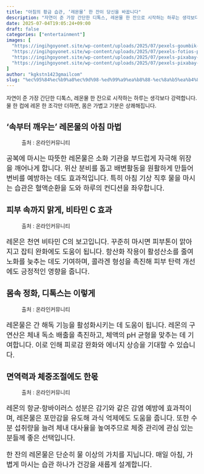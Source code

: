 ```yaml
---
title: "아침의 황금 습관, ‘레몬물’ 한 잔이 당신을 바꿉니다"
description: "자연이 준 가장 간단한 디톡스, 레몬물 한 잔으로 시작하는 하루는 생각보다 강력합니다. 물 한 컵에 레몬 한 조각만 더하면, 몸은 가볍고 기분은 상쾌해집니다."
date: 2025-07-04T19:05:24+09:00
draft: false
categories: ["entertainment"]
images: [
  "https://ingihgoyonet.site/wp-content/uploads/2025/07/pexels-goumbik-952360-1024x678.jpg"
  "https://ingihgoyonet.site/wp-content/uploads/2025/07/pexels-fotios-photos-1002543-1024x683.jpg"
  "https://ingihgoyonet.site/wp-content/uploads/2025/07/pexels-pixabay-556414-1024x683.jpg"
  "https://ingihgoyonet.site/wp-content/uploads/2025/07/pexels-pixabay-357577-1024x794.jpg"
]
author: "kgkstn1423gmailcom"
slug: "%ec%95%84%ec%b9%a8%ec%9d%98-%ed%99%a9%ea%b8%88-%ec%8a%b5%ea%b4%80-%eb%a0%88%eb%aa%ac%eb%ac%bc-%ed%95%9c-%ec%9e%94%ec%9d%b4-%eb%8b%b9%ec%8b%a0%ec%9d%84-%eb%b0%94%ea%bf%89%eb%8b%88"
---
```


<p>자연이 준 가장 간단한 디톡스, 레몬물 한 잔으로 시작하는 하루는 생각보다 강력합니다. 물 한 컵에 레몬 한 조각만 더하면, 몸은 가볍고 기분은 상쾌해집니다.</p> <h2 >‘속부터 깨우는’ 레몬물의 아침 마법</h2> <figure ><img src="https://ingihgoyonet.site/wp-content/uploads/2025/07/pexels-goumbik-952360-1024x678.jpg" alt="" style="aspect-ratio:16/9;object-fit:cover"/><figcaption >출처 : 온라인커뮤니티</figcaption></figure> <p style="font-size:18px">공복에 마시는 따뜻한 레몬물은 소화 기관을 부드럽게 자극해 위장을 깨어나게 합니다. 위산 분비를 돕고 배변활동을 원활하게 만들어 변비를 예방하는 데도 효과적입니다. 특히 아침 기상 직후 물을 마시는 습관은 혈액순환을 도와 하루의 컨디션을 좌우합니다.</p> <h2 >피부 속까지 맑게, 비타민 C 효과</h2> <figure ><img src="https://ingihgoyonet.site/wp-content/uploads/2025/07/pexels-fotios-photos-1002543-1024x683.jpg" alt="" style="aspect-ratio:16/9;object-fit:cover"/><figcaption >출처 : 온라인커뮤니티</figcaption></figure> <p style="font-size:18px">레몬은 천연 비타민 C의 보고입니다. 꾸준히 마시면 피부톤이 맑아지고 잡티 완화에도 도움이 됩니다. 항산화 작용이 활성산소를 줄여 노화를 늦추는 데도 기여하며, 콜라겐 형성을 촉진해 피부 탄력 개선에도 긍정적인 영향을 줍니다.</p> <h2 >몸속 정화, 디톡스는 이렇게</h2> <figure ><img src="https://ingihgoyonet.site/wp-content/uploads/2025/07/pexels-pixabay-556414-1024x683.jpg" alt="" style="aspect-ratio:16/9;object-fit:cover"/><figcaption >출처 : 온라인커뮤니티</figcaption></figure> <p style="font-size:18px">레몬물은 간 해독 기능을 활성화시키는 데 도움이 됩니다. 레몬의 구연산은 체내 독소 배출을 촉진하고, 체액의 pH 균형을 맞추는 데 기여합니다. 이로 인해 피로감 완화와 에너지 상승을 기대할 수 있습니다.</p> <h2 >면역력과 체중조절에도 한몫</h2> <figure ><img src="https://ingihgoyonet.site/wp-content/uploads/2025/07/pexels-pixabay-357577-1024x794.jpg" alt="" style="aspect-ratio:16/9;object-fit:cover"/><figcaption >출처 : 온라인커뮤니티</figcaption></figure> <p style="font-size:18px">레몬의 항균·항바이러스 성분은 감기와 같은 감염 예방에 효과적이며, 레몬물은 포만감을 유도해 과식 억제에도 도움을 줍니다. 또한 수분 섭취량을 늘려 체내 대사율을 높여주므로 체중 관리에 관심 있는 분들께 좋은 선택입니다.</p> <p style="font-size:18px">한 잔의 레몬물은 단순히 물 이상의 가치를 지닙니다. 매일 아침, 가볍게 마시는 습관 하나가 건강을 새롭게 설계합니다.</p>